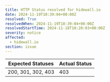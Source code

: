 ```yaml
---
title: HTTP Status resolved for hidewall.io
date: 2024-11-19T10:39:04+00:00Z
resolved: True
resolvedWhen: 2024-11-19T10:39:04+00:00Z
resolvedStartTime: 2024-11-18T10:20:03+00:00Z
severity: notice
affected:
  - hidewall.io
section: issue
---
```


| Expected Statuses | Actual Status  |
|-------------------|----------------|
| 200, 301, 302, 403 | 403 |
